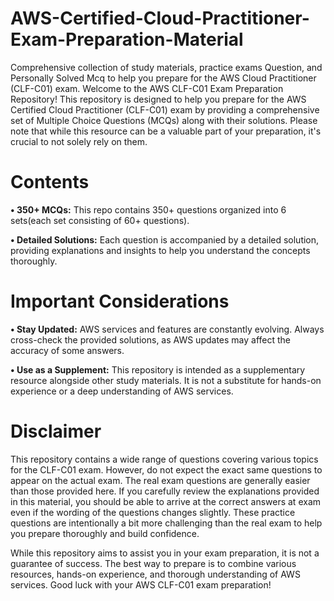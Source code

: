 # **AWS-Certified-Cloud-Practitioner-Exam-Preparation-Material**
Comprehensive collection of study materials, practice exams Question, and Personally Solved Mcq to help you prepare for the AWS Cloud Practitioner (CLF-C01) exam.
Welcome to the AWS CLF-C01 Exam Preparation Repository! This repository is designed to help you prepare for the AWS Certified Cloud Practitioner (CLF-C01)  exam by providing a 
comprehensive set of Multiple Choice Questions (MCQs) along with their solutions. Please note that while this resource can be a valuable part of your preparation, it's crucial to not solely rely on them.

# Contents
**•	350+ MCQs:** This repo contains 350+ questions organized into 6 sets(each set consisting of 60+ questions).

**•	Detailed Solutions:** Each question is accompanied by a detailed solution, providing explanations and insights to help you understand the concepts thoroughly.

# Important Considerations
**•	Stay Updated:** AWS services and features are constantly evolving. Always cross-check the provided solutions, as AWS updates may affect the accuracy of some answers.

**•	Use as a Supplement:** This repository is intended as a supplementary resource alongside other study materials. It is not a substitute for hands-on experience or a deep understanding of AWS services.

# Disclaimer
This repository contains a wide range of questions covering various topics for the CLF-C01 exam. However, do not expect the exact same questions to appear on the actual exam. The real exam questions are generally easier than those provided here. If you carefully review the explanations provided in this material, you should be able to arrive at the correct answers at exam even if the wording of the questions changes slightly. These practice questions are intentionally a bit more challenging than the real exam to help you prepare thoroughly and build confidence.

While this repository aims to assist you in your exam preparation, it is not a guarantee of success. The best way to prepare is to combine various resources, hands-on experience, and thorough understanding of AWS services.
Good luck with your AWS CLF-C01 exam preparation!

